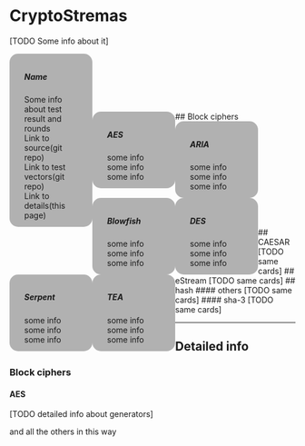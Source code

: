 # **CryptoStremas**
[TODO Some info about it]

<style>
.card {
    float: left;
    transition: 0.3s;
    border-radius: 15px;
    width: 25%;
    height: auto;
    padding: 10px;
    margin: auto;
    background-color: rgba(0, 0, 0, 0.3);
}

.card:hover {
    box-shadow: 0 8px 16px 0 rgba(0,0,0,0.2);
}
.container {
    padding: 2px 16px;
}
</style>

<div class="card">
  <div class="container">
    <h5><b>Name</b></h5>
    Some info about test result and rounds</br>
    Link to source(git repo)</br>
    Link to test vectors(git repo)</br>
    Link to details(this page)</br>
  </div>
</div>
</br>
</br>
</br>
</br>
</br>
</br>
## Block ciphers
<div class="card">
  <div class="container">
    <h5><b>AES</b></h5>
    some info</br>
    some info</br>
    some info</br>
  </div>
</div>
<div class="card">
  <div class="container">
    <h5><b>ARIA</b></h5>
    some info</br>
    some info</br>
    some info</br>
  </div>
</div>
<div class="card">
  <div class="container">
    <h5><b>Blowfish</b></h5>
    some info</br>
    some info</br>
    some info</br>
  </div>
</div>
<div class="card">
  <div class="container">
    <h5><b>DES</b></h5>
    some info</br>
    some info</br>
    some info</br>
  </div>
</div>
<div class="card">
  <div class="container">
    <h5><b>Serpent</b></h5>
    some info</br>
    some info</br>
    some info</br>
  </div>
</div>
<div class="card">
  <div class="container">
    <h5><b>TEA</b></h5>
    some info</br>
    some info</br>
    some info</br>
  </div>
</div>
</br>
</br>
</br>
</br>
</br>
</br>
</br>
</br>
</br>
</br>
</br>
</br>
## CAESAR
[TODO same cards]
## eStream
[TODO same cards]
## hash
#### others
[TODO same cards]
#### sha-3
[TODO same cards]

---
## **Detailed info**

### Block ciphers

#### AES
[TODO detailed info about generators]

and all the others in this way
